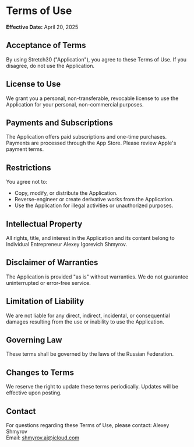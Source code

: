 
# Terms of Use

**Effective Date:** April 20, 2025

## Acceptance of Terms
By using Stretch30 ("Application"), you agree to these Terms of Use. If you disagree, do not use the Application.

## License to Use
We grant you a personal, non-transferable, revocable license to use the Application for your personal, non-commercial purposes.

## Payments and Subscriptions
The Application offers paid subscriptions and one-time purchases. Payments are processed through the App Store. Please review Apple's payment terms.

## Restrictions
You agree not to:
- Copy, modify, or distribute the Application.
- Reverse-engineer or create derivative works from the Application.
- Use the Application for illegal activities or unauthorized purposes.

## Intellectual Property
All rights, title, and interest in the Application and its content belong to Individual Entrepreneur Alexey Igorevich Shmyrov.

## Disclaimer of Warranties
The Application is provided "as is" without warranties. We do not guarantee uninterrupted or error-free service.

## Limitation of Liability
We are not liable for any direct, indirect, incidental, or consequential damages resulting from the use or inability to use the Application.

## Governing Law
These terms shall be governed by the laws of the Russian Federation.

## Changes to Terms
We reserve the right to update these terms periodically. Updates will be effective upon posting.

## Contact
For questions regarding these Terms of Use, please contact:
Alexey Shmyrov  
Email: shmyrov.ai@icloud.com
